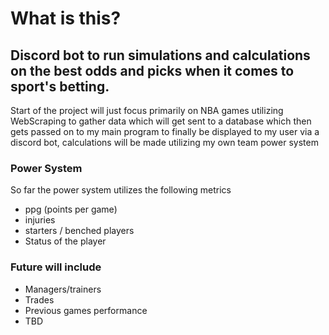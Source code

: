 # What is this?
## Discord bot to run simulations and calculations on the best odds and picks when it comes to sport's betting.
Start of the project will just focus primarily on NBA games utilizing WebScraping to gather data which will get sent to a database which then gets passed on to my main program to finally be displayed to my user via a discord bot, calculations will be made utilizing my own team power system

### Power System
So far the power system utilizes the following metrics
- ppg (points per game)
- injuries
- starters / benched players
- Status of the player 
### Future will include
- Managers/trainers
- Trades
- Previous games performance
- TBD

